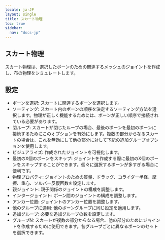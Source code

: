```yaml
---
locale: ja-JP
layout: single
title: スカート物理
toc: true
sidebar:
  nav: "docs-jp"
---
```

## スカート物理

スカート物理は、選択したボーンのための関連するメッシュのジョイントを作成し、布の物理をシミュレートします。

## 設定

* ボーンを選択: スカートに関連するボーンを選択します。
* ソーティング: スカート内のボーンの順序を決定するソーティング方法を選択します。物理が正しく機能するためには、ボーンが正しい順序で接続されている必要があります。
* 閉ループ: スカートが閉じたループの場合、最後のボーンを最初のボーンに接続するためにこのオプションを有効にします。複数の部分からなるスカートの場合は、これを無効にして他の部分に対して下記の追加グループオプションを使用します。
* ビジュアライズ: 作成されたジョイントを可視化します。
* 最初のX個のボーンをスキップ: ジョイントを作成する際に最初のX個のボーンをスキップすることができます。個々に選択するボーンが多すぎる場合に便利です。
* 物理プロパティ: ジョイントのための質量、ドラッグ、コライダー半径、摩擦、重心、ソルバー反復回数を設定します。
* 親ジョイント: 親子関係のジョイントの構成を調整します。
* インタージョイント: ボーン間のジョイントの構成を調整します。
* アンカー位置: ジョイントのアンカー位置を調整します。
* 他のグループに適用: 他のボーングループに同じ設定を適用します。
* 追加グループ: 必要な追加グループの数を設定します。
* グループN: スカートが複数の部分からなる場合、他の部分のためにジョイントを作成するために使用できます。各グループごとに異なるボーンのセットを選択できます。